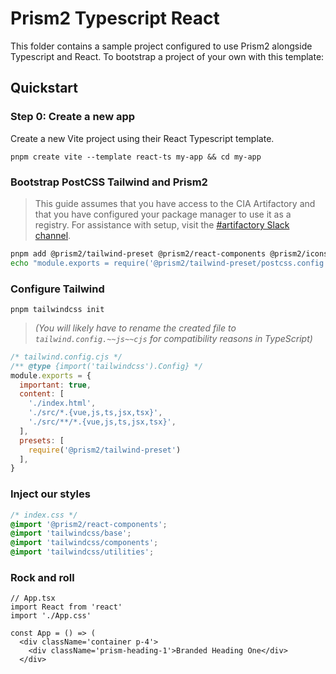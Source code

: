 # Prism2 Typescript React

This folder contains a sample project configured to use Prism2 alongside Typescript and React. To bootstrap a project of your own with this template:

## Quickstart

### Step 0: Create a new app

Create a new Vite project using their React Typescript template.

```
pnpm create vite --template react-ts my-app && cd my-app
```

### Bootstrap PostCSS Tailwind and Prism2

> This guide assumes that you have access to the CIA Artifactory and that you have configured your package manager to use it as a registry. For assistance with setup, visit the [#artifactory Slack channel]().

```bash
pnpm add @prism2/tailwind-preset @prism2/react-components @prism2/icons tailwindcss postcss
echo "module.exports = require('@prism2/tailwind-preset/postcss.config')" >> postcss.config.cjs
```

### Configure Tailwind

```
pnpm tailwindcss init
```

> *(You will likely have to rename the created file to `tailwind.config.~~js~~cjs` for compatibility reasons in TypeScript)*

```js
/* tailwind.config.cjs */
/** @type {import('tailwindcss').Config} */
module.exports = {
  important: true,
  content: [
    './index.html',
    './src/*.{vue,js,ts,jsx,tsx}',
    './src/**/*.{vue,js,ts,jsx,tsx}',
  ],
  presets: [
    require('@prism2/tailwind-preset')
  ],
}
```

### Inject our styles

```css
/* index.css */
@import '@prism2/react-components';
@import 'tailwindcss/base';
@import 'tailwindcss/components';
@import 'tailwindcss/utilities';
```

### Rock and roll

```tsx
// App.tsx
import React from 'react'
import './App.css'

const App = () => (
  <div className='container p-4'>
    <div className='prism-heading-1'>Branded Heading One</div>
  </div>
```
